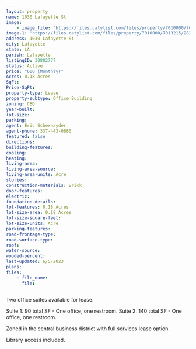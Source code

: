 ```yaml
---
layout: property
name: 1030 Lafayette St
image:
    - image_file: "https://files.catylist.com/files/property/7010000/7013215/27717016_Library___1030_Lafayette___Eric.jpg"
image-1: "https://files.catylist.com/files/property/7010000/7013215/28217675_Screenshot_2023_06_05_at_2.55.04_PM.png"
address: 1030 Lafayette St
city: Lafayette
state: LA
parish: Lafayette
listingID: 30802777
status: Active
price: "600 (Monthly)"
Acres: 0.18 Acres
SqFt:
Price-SqFt:
property-type: Lease
property-subtype: Office Building
zoning: CBD
year-built:
lot-size:
parking:
agent: Eric Schexnayder
agent-phone: 337-443-0880
featured: false
directions:
building-features:
cooling:
heating:
living-area:
living-area-source:
living-area-units: Acre
stories:
construction-materials: Brick
door-features:
electric:
foundation-details:
lot-features: 0.18 Acres
lot-size-area: 0.18 Acres
lot-size-square-feet:
lot-size-units: Acre
parking-features:
road-frontage-type:
road-surface-type:
roof:
water-source:
wooded-percent:
last-updated: 6/5/2023
plans:
files:
    - file_name:
      file:
---
```

Two office suites available for lease. Suite 1: 90 total SF - One office, one restroom.Suite 2: 140 total SF - One office, one restroom.Zoned in the central business district with full serviceslease option.Library access included.
